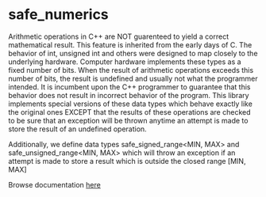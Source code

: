 safe_numerics
=============

Arithmetic operations in C++ are NOT guarenteed to yield a correct mathematical result. This feature is inherited from the early days of C. The behavior of int, unsigned int and others were designed to map closely to the underlying hardware. Computer hardware implements these types as a fixed number of bits. When the result of arithmetic operations exceeds this number of bits, the result is undefined and usually not what the programmer intended. It is incumbent upon the C++ programmer to guarantee that this behavior does not result in incorrect behavior of the program. This library implements special versions of these data types which behave exactly like the original ones EXCEPT that the results of these operations are checked to be sure that an exception will be thrown anytime an attempt is made to store the result of an undefined operation.

Additionally, we define data types safe_signed_range<MIN, MAX> and safe_unsigned_range<MIN, MAX> which will throw an exception if an attempt is made to store a result which is outside the closed range [MIN, MAX]

Browse documentation <a href=http://htmlpreview.github.io/?https://github.com/robertramey/safe_numerics/master/doc/html/index.html>here</a>
